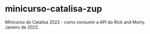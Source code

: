 # minicurso-catalisa-zup
Minicurso do Catalisa 2022 - como consumir a API do Rick and Morty. Janeiro de 2022.
